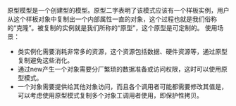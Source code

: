 原型模型是一个创建型的模型。原型二字表明了该模式应该有一个样板实例，用户从这个样板对象中复制出一个内部属性一直的对象，这个过程也就是我们俗称的“克隆”。被复制的实例就是我们所称的“原型”，这个原型是可定制的。
使用场景：
* 类实例化需要消耗非常多的资源，这个资源包括数据、硬件资源等，通过原型复制避免这些消化。
* 通过new产生一个对象需要分厂繁琐的数据准备或访问权限，这时可以使用原型模式。
* 一个对象需要提供给其他对象访问，而且各个调用者可能都需要修改其值是，可以考虑使用原型模式复制多个对象工调用者使用，即保护性拷贝。

